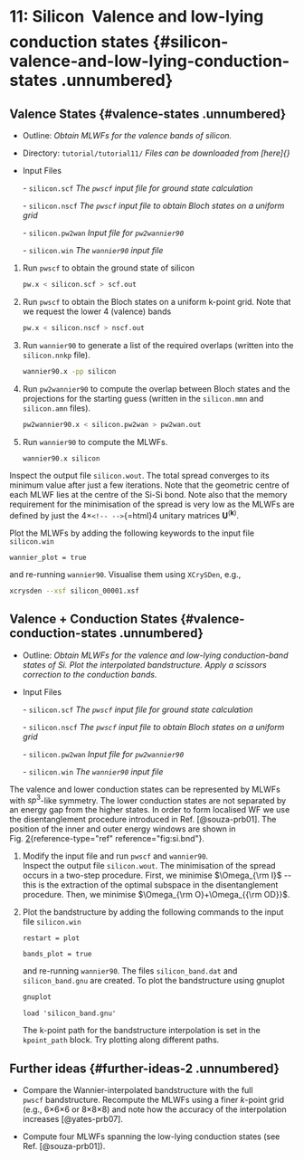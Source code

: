 # 11: Silicon &#151; Valence and low-lying conduction states {#silicon-valence-and-low-lying-conduction-states .unnumbered}

## Valence States {#valence-states .unnumbered}

-   Outline: *Obtain MLWFs for the valence bands of silicon.*

-   Directory: `tutorial/tutorial11/` *Files can be downloaded from [here]{}*

-   Input Files

    \-    `silicon.scf` *The `pwscf` input file for ground
        state calculation*

    \-    `silicon.nscf` *The `pwscf` input file to obtain
        Bloch states on a uniform grid*

    \-    `silicon.pw2wan` *Input file for `pw2wannier90`*

    \-    `silicon.win` *The `wannier90` input file*

1.  Run `pwscf` to obtain the ground state of silicon

    ```bash title="Terminal"
    pw.x < silicon.scf > scf.out
    ```

2.  Run `pwscf` to obtain the Bloch states on a uniform
    k-point grid. Note that we request the lower 4 (valence) bands

    ```bash title="Terminal"
    pw.x < silicon.nscf > nscf.out
    ```

3.  Run `wannier90` to generate a list of the required overlaps (written
    into the `silicon.nnkp` file).

    ```bash title="Terminal"
    wannier90.x -pp silicon
    ```

4.  Run `pw2wannier90` to compute the overlap between Bloch states and
    the projections for the starting guess (written in the `silicon.mmn`
    and `silicon.amn` files).

    ```bash title="Terminal"
    pw2wannier90.x < silicon.pw2wan > pw2wan.out
    ```

5.  Run `wannier90` to compute the MLWFs.

    ```bash title="Terminal"
    wannier90.x silicon
    ```

Inspect the output file `silicon.wout`. The total spread converges to
its minimum value after just a few iterations. Note that the geometric
centre of each MLWF lies at the centre of the Si-Si bond. Note also that
the memory requirement for the minimisation of the spread is very low as
the MLWFs are defined by just the 4$\times$`<!-- -->`{=html}4 unitary
matrices $\mathbf{U}^{(\mathbf{k})}$.

Plot the MLWFs by adding the following keywords to the input file
` silicon.win`

```vi title="Input file"
wannier_plot = true
```

and re-running `wannier90`. Visualise them using `XCrySDen`, e.g.,

```bash title="Terminal"
xcrysden --xsf silicon_00001.xsf
```

## Valence + Conduction States {#valence-conduction-states .unnumbered}

-   Outline: *Obtain MLWFs for the valence and low-lying conduction-band
    states of Si. Plot the interpolated bandstructure. Apply a scissors
    correction to the conduction bands.*

-   Input Files

    \-    `silicon.scf` *The `pwscf` input file for ground
        state calculation*

    \-    `silicon.nscf` *The `pwscf` input file to obtain
        Bloch states on a uniform grid*

    \-    `silicon.pw2wan` *Input file for `pw2wannier90`*

    \-    `silicon.win` *The `wannier90` input file*

The valence and lower conduction states can be represented by MLWFs with
$sp^3$-like symmetry. The lower conduction states are not separated by
an energy gap from the higher states. In order to form localised WF we
use the disentanglement procedure introduced in Ref. [@souza-prb01]. The
position of the inner and outer energy windows are shown in
Fig. [2](#fig:si.bnd){reference-type="ref" reference="fig:si.bnd"}.

1.  Modify the input file and run `pwscf` and `wannier90`.\
    Inspect the output file `silicon.wout`. The minimisation of the
    spread occurs in a two-step procedure. First, we minimise
    $\Omega_{\rm
      I}$ -- this is the extraction of the optimal subspace in the
    disentanglement procedure. Then, we minimise $\Omega_{\rm
      O}+\Omega_{{\rm OD}}$.

2.  Plot the bandstructure by adding the following commands to the input
    file `silicon.win`

    ```vi title="Input file"
    restart = plot
    
    bands_plot = true
    ```

    and re-running `wannier90`. The files `silicon_band.dat` and
    ` silicon_band.gnu` are created. To plot the bandstructure using
    gnuplot

    ```bash title="Terminal"
    gnuplot
    ```

    ```gnuplot title="Gnuplot shell"
    load 'silicon_band.gnu'
    ```

    The k-point path for the bandstructure interpolation is set in the
    ` kpoint_path` block. Try plotting along different paths.

## Further ideas {#further-ideas-2 .unnumbered}

-   Compare the Wannier-interpolated bandstructure with the full
    `pwscf` bandstructure. Recompute the MLWFs using a finer
    $k$-point grid (e.g.,
    6$\times$6$\times$6 or
    8$\times$8$\times$8) and note how
    the accuracy of the interpolation increases [@yates-prb07].

-   Compute four MLWFs spanning the low-lying conduction states (see
    Ref. [@souza-prb01]).
